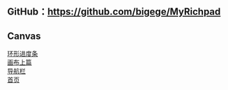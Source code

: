 ## GitHub：<a href="https://github.com/bigege/MyRichpad">https://github.com/bigege/MyRichpad</a>

## Canvas
<a href="https://bigege.github.io/MyRichpad/creator/progressView/canvas.html">环形进度条</a>
<br>
<a href="https://bigege.github.io/MyRichpad/creator/basicCanvas/index.html">画布上篇</a>
<br>
<a href="https://bigege.github.io/MyRichpad/creator/nav/1.html">导航栏</a>
<br>
<a href="https://bigege.github.io/MyRichpad/htmldemo/index.html">首页</a>
